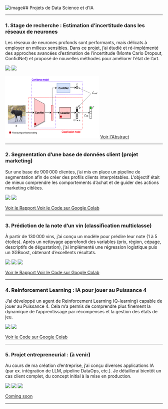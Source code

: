 ![image](https://github.com/user-attachments/assets/09930439-00c6-4848-bb9e-7d8a67e5579a)## Projets de Data Science et d'IA

---

### 1. Stage de recherche : Estimation d’incertitude dans les réseaux de neurones
Les réseaux de neurones profonds sont performants, mais délicats à employer en milieux sensibles. Dans ce projet, j’ai étudié et ré-implémenté des approches avancées d’estimation de l’incertitude (Monte Carlo Dropout, ConfidNet) et proposé de nouvelles méthodes pour améliorer l’état de l’art.

[![](https://img.shields.io/badge/Python-white?logo=Python)](#)
[![](https://img.shields.io/badge/Tensorflow-white?logo=Tensorflow)](#)

<img src="images/ConfidNet.png" alt="Exemple de méthodes de mesure de l'incertitude : ConfidNet" width="300" height="200">

<a href="/pdf/Rapport_de_Stage.pdf" target="_blank" rel="noopener noreferrer">
  Voir l'Abstract
</a>

---

### 2. Segmentation d’une base de données client (projet marketing)
Sur une base de 900 000 clientes, j’ai mis en place un pipeline de segmentation afin de créer des profils clients interprétables. L’objectif était de mieux comprendre les comportements d’achat et de guider des actions marketing ciblées.

[![](https://img.shields.io/badge/Python-white?logo=Python)](#)
[![](https://img.shields.io/badge/Scikit_Learn-white?logo=Scikit-Learn)](#)

<a href="/pdf/Projet_SEGBO.pdf" target="_blank" rel="noopener noreferrer">
  Voir le Rapport
</a>

<a href="https://colab.research.google.com/drive/1B94dVjn-zX4Q8ZtYT8QObMjvjULUpKbD" target="_blank" rel="noopener noreferrer">
  Voir le Code sur Google Colab
</a>

---

### 3. Prédiction de la note d’un vin (classification multiclasse)
À partir de 130 000 vins, j’ai conçu un modèle pour prédire leur note (1 à 5 étoiles). Après un nettoyage approfondi des variables (prix, région, cépage, descriptifs de dégustation), j’ai implémenté une régression logistique puis un XGBoost, obtenant d’excellents résultats.

[![](https://img.shields.io/badge/Python-white?logo=Python)](#)
[![](https://img.shields.io/badge/Scikit_Learn-white?logo=Scikit-Learn)](#)
[![](https://img.shields.io/badge/XGBoost-white?logo=Xing)](#)

<a href="/pdf/Projet_SDE_Victor_GUILLARD.pdf" target="_blank" rel="noopener noreferrer">
  Voir le Rapport
</a>

<a href="https://colab.research.google.com/drive/1uIB-5KZ02RgDeXS8ZM-ytIbKiyp1N5HZ#scrollTo=iNhjekzgFfok" target="_blank" rel="noopener noreferrer">
  Voir le Code sur Google Colab
</a>

---

### 4. Reinforcement Learning : IA pour jouer au Puissance 4
J’ai développé un agent de Reinforcement Learning (Q-learning) capable de jouer au Puissance 4. Cela m’a permis de comprendre plus finement la dynamique de l’apprentissage par récompenses et la gestion des états de jeu.

[![](https://img.shields.io/badge/Python-white?logo=Python)](#)
[![](https://img.shields.io/badge/RL-white?logo=Python)](#)


<a href="https://colab.research.google.com/drive/1HZegRx9fYePS_Wf6cg2Psetrcyz1bhKy" target="_blank" rel="noopener noreferrer">
  Voir le Code sur Google Colab
</a>

---

### 5. Projet entrepreneurial : (à venir)
Au cours de ma création d’entreprise, j’ai conçu diverses applications IA (par ex. intégration de LLM, pipeline DataOps, etc.). Je détaillerai bientôt un cas client complet, du concept initial à la mise en production.

[![](https://img.shields.io/badge/GoLang-white?logo=Go)](#)
[![](https://img.shields.io/badge/Cloud_Computing-white?logo=Google-Cloud)](#)
[![](https://img.shields.io/badge/DevOps-white?logo=Docker)](#)

[Coming soon](#)

---
